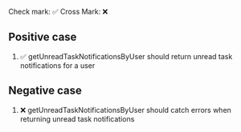 Check mark: ✅
Cross Mark: ❌

## Positive case
1. ✅ getUnreadTaskNotificationsByUser should return unread task notifications for a user

## Negative case
1. ❌ getUnreadTaskNotificationsByUser should catch errors when returning unread task notifications